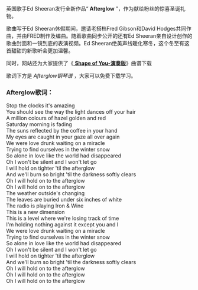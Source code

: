 

英国歌手Ed Sheeran发行全新作品“ **Afterglow** ”，作为献给粉丝的惊喜圣诞礼物。

歌曲写于Ed Sheeran休假期间，邀请老搭档Fred Gibson和David Hodges共同作曲，并由FRED制作及编曲。随着歌曲同步公开的还有Ed
Sheeran亲自设计创作的歌曲封面和一镜到底的表演视频。Ed Sheeran绝美声线暖化寒冬，这个冬至有这首甜甜的新歌听会更加温馨。

同时，网站还为大家提供了《[ **Shape of You-演奏版**](Music-10385-Shape-of-You-演奏版.html "Shape
of You-演奏版")》曲谱下载

歌词下方是 _Afterglow钢琴谱_ ，大家可以免费下载学习。

### Afterglow歌词：

Stop the clocks it's amazing  
You should see the way the light dances off your hair  
A million colours of hazel golden and red  
Saturday morning is fading  
The suns reflected by the coffee in your hand  
My eyes are caught in your gaze all over again  
We were love drunk waiting on a miracle  
Trying to find ourselves in the winter snow  
So alone in love like the world had disappeared  
Oh I won't be silent and I won't let go  
I will hold on tighter 'til the afterglow  
And we'll burn so bright 'til the darkness softly clears  
Oh I will hold on to the afterglow  
Oh I will hold on to the afterglow  
The weather outside's changing  
The leaves are buried under six inches of white  
The radio is playing Iron & Wine  
This is a new dimension  
This is a level where we're losing track of time  
I'm holding nothing against it except you and I  
We were love drunk waiting on a miracle  
Trying to find ourselves in the winter snow  
So alone in love like the world had disappeared  
Oh I won't be silent and I won't let go  
I will hold on tighter 'til the afterglow  
And we'll burn so bright 'til the darkness softly clears  
Oh I will hold on to the afterglow  
Oh I will hold on to the afterglow  
Oh I will hold on to the afterglow

